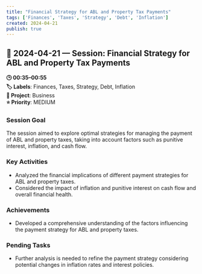 ```yaml
---
title: "Financial Strategy for ABL and Property Tax Payments"
tags: ['Finances', 'Taxes', 'Strategy', 'Debt', 'Inflation']
created: 2024-04-21
publish: true
---
```


## 📅 2024-04-21 — Session: Financial Strategy for ABL and Property Tax Payments

**🕒 00:35–00:55**  
**🏷️ Labels**: Finances, Taxes, Strategy, Debt, Inflation  
**📂 Project**: Business  
**⭐ Priority**: MEDIUM  


### Session Goal
The session aimed to explore optimal strategies for managing the payment of ABL and property taxes, taking into account factors such as punitive interest, inflation, and cash flow.

### Key Activities
- Analyzed the financial implications of different payment strategies for ABL and property taxes.
- Considered the impact of inflation and punitive interest on cash flow and overall financial health.

### Achievements
- Developed a comprehensive understanding of the factors influencing the payment strategy for ABL and property taxes.

### Pending Tasks
- Further analysis is needed to refine the payment strategy considering potential changes in inflation rates and interest policies.
